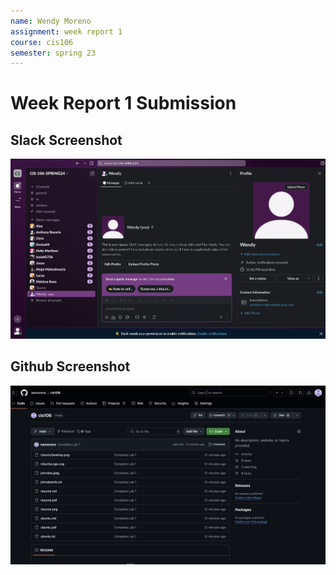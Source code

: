 ```yaml
---
name: Wendy Moreno
assignment: week report 1
course: cis106
semester: spring 23
---
```


# Week Report 1 Submission

## Slack Screenshot
![slack](slack.png)

## Github Screenshot
![github](github.png)
